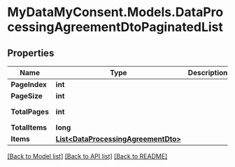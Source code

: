# MyDataMyConsent.Models.DataProcessingAgreementDtoPaginatedList

## Properties

Name | Type | Description | Notes
------------ | ------------- | ------------- | -------------
**PageIndex** | **int** |  | [optional] 
**PageSize** | **int** |  | [optional] 
**TotalPages** | **int** |  | [optional] [readonly] 
**TotalItems** | **long** |  | [optional] 
**Items** | [**List&lt;DataProcessingAgreementDto&gt;**](DataProcessingAgreementDto.md) |  | [optional] 

[[Back to Model list]](../README.md#documentation-for-models) [[Back to API list]](../README.md#documentation-for-api-endpoints) [[Back to README]](../README.md)

